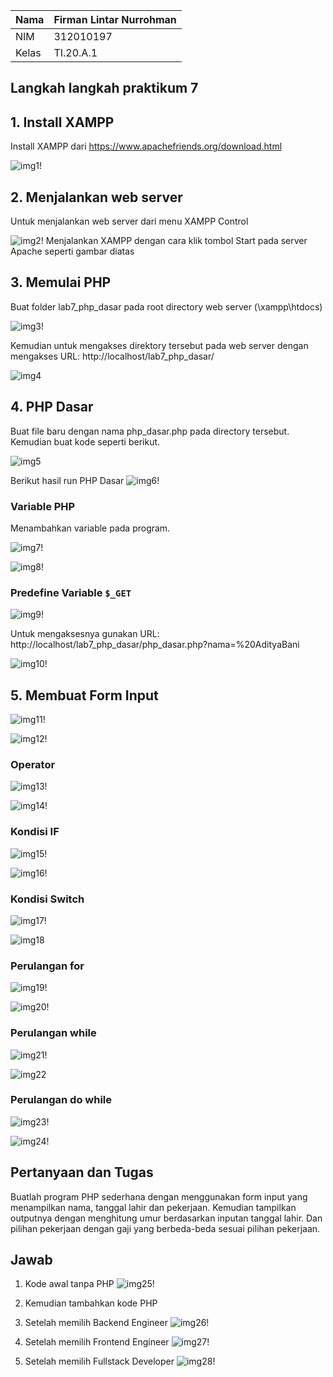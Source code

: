 | Nama      | Firman Lintar Nurrohman |
| ----------- | ----------- |
| NIM     | 312010197       |
| Kelas   | TI.20.A.1        |

## Langkah langkah praktikum 7

## 1. Install XAMPP
Install XAMPP dari https://www.apachefriends.org/download.html

![img1!](assets/img/1.PNG)

## 2. Menjalankan web server
Untuk menjalankan web server dari menu XAMPP Control

![img2!](assets/img/2.PNG)
Menjalankan XAMPP dengan cara klik tombol Start pada server Apache seperti gambar diatas

## 3. Memulai PHP
Buat folder lab7_php_dasar pada root directory web server (\xampp\htdocs)

![img3!](assets/img/3.PNG)

Kemudian untuk mengakses direktory tersebut pada web server dengan mengakses URL:
http://localhost/lab7_php_dasar/

![img4](assets/img/4.PNG)

## 4. PHP Dasar
Buat file baru dengan nama php_dasar.php pada directory tersebut. Kemudian buat
kode seperti berikut.

![img5](assets/img/2.1.PNG)

Berikut hasil run PHP Dasar
![img6!](assets/img/2.2.PNG)

### Variable PHP
Menambahkan variable pada program.

![img7!](assets/img/2.3.PNG)

![img8!](assets/img/2.4.PNG)

### Predefine Variable `$_GET`
![img9!](assets/img/2.5.PNG)

Untuk mengaksesnya gunakan URL:
http://localhost/lab7_php_dasar/php_dasar.php?nama=%20AdityaBani

![img10!](assets/img/2.6.PNG)

## 5. Membuat Form Input
![img11!](assets/img/2.7.PNG)

![img12!](assets/img/2.8.PNG)

### Operator
![img13!](assets/img/2.9.PNG)

![img14!](assets/img/2.10.PNG)

### Kondisi IF
![img15!](assets/img/2.11.PNG)

![img16!](assets/img/2.12.PNG)

### Kondisi Switch
![img17!](assets/img/2.13.PNG)

![img18](assets/img/2.14.PNG)

### Perulangan for
![img19!](assets/img/2.15.PNG)

![img20!](assets/img/2.16.PNG)

### Perulangan while
![img21!](assets/img/2.17.PNG)

![img22](assets/img/2.18.PNG)

### Perulangan do while
![img23!](assets/img/2.19.PNG)

![img24!](assets/img/2.20.PNG)

## Pertanyaan dan Tugas
Buatlah program PHP sederhana dengan menggunakan form input yang menampilkan
nama, tanggal lahir dan pekerjaan. Kemudian tampilkan outputnya dengan menghitung
umur berdasarkan inputan tanggal lahir. Dan pilihan pekerjaan dengan gaji yang
berbeda-beda sesuai pilihan pekerjaan.

## Jawab
1. Kode awal tanpa PHP
![img25!](assets/img/3.1.PNG)

2. Kemudian tambahkan kode PHP


3. Setelah memilih Backend Engineer
![img26!](assets/img/3.2.PNG)

4. Setelah memilih Frontend Engineer
![img27!](assets/img/3.3.PNG)

5. Setelah memilih Fullstack Developer
![img28!](assets/img/3.4.PNG)